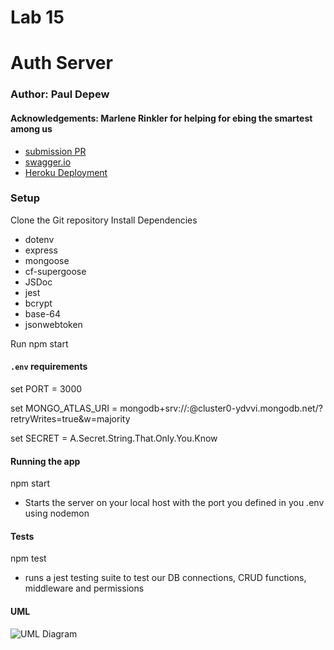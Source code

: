 # Lab 15

# Auth Server

### Author: Paul Depew
#### Acknowledgements: Marlene Rinkler for helping for ebing the smartest among us

- [submission PR](https://github.com/PaulDepew/authenticated-api-server)
- [swagger.io]()
- [Heroku Deployment](https://api-auth-server-test.herokuapp.com/)

### Setup

Clone the Git repository
Install Dependencies
  - dotenv
  - express
  - mongoose 
  - cf-supergoose 
  - JSDoc
  - jest
  - bcrypt
  - base-64
  - jsonwebtoken

Run npm start


#### `.env` requirements

set PORT = 3000

set MONGO_ATLAS_URI = mongodb+srv://<yourName>:<yourPassword>@cluster0-ydvvi.mongodb.net/<yourDB>?retryWrites=true&w=majority

set SECRET = A.Secret.String.That.Only.You.Know

#### Running the app

npm start 
  - Starts the server on your local host with the port you defined in you .env using nodemon


#### Tests

npm test 
  - runs a jest testing suite to test our DB connections, CRUD functions, middleware and permissions


#### UML

![UML Diagram](./API-SERVER_UML.jpg)
